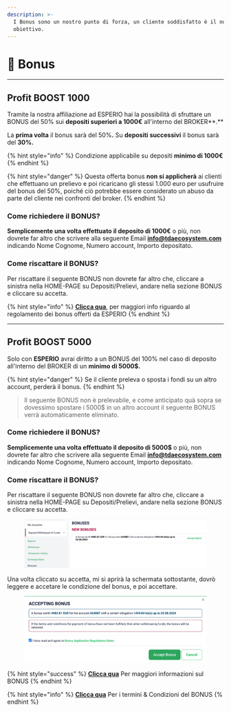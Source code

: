 ```yaml
---
description: >-
  I Bonus sono un nostro punto di forza, un cliente soddisfatto è il nostro
  obiettivo.
---
```


# 🎁 Bonus

***

## Profit BOOST 1000

Tramite la nostra affiliazione ad ESPERIO hai la possibilità di sfruttare un BONUS del 50% sui **depositi superiori a 1000€** all'interno del BROKER**.**



La **prima volta** il bonus sarà del 50%**.**  Su **depositi successivi** il bonus sarà del **30%.**

{% hint style="info" %}
Condizione applicabile su depositi **minimo di 1000€**
{% endhint %}

{% hint style="danger" %}
Questa offerta bonus **non si applicherà** ai clienti che effettuano un prelievo e poi ricaricano gli stessi 1.000 euro per usufruire del bonus del 50%, poiché ciò potrebbe essere considerato un abuso da parte del cliente nei confronti del broker.&#x20;
{% endhint %}



### Come richiedere il BONUS?

**Semplicemente una volta effettuato il deposito di 1000€** o più, non dovrete far altro che scrivere alla seguente Email **info@tdaecosystem.com** indicando Nome Cognome, Numero account, Importo depositato.

### Come riscattare il BONUS?

Per riscattare il seguente BONUS non dovrete far altro che, cliccare a sinistra nella HOME-PAGE su Depositi/Prelievi, andare nella sezione BONUS e cliccare su accetta.

{% hint style="info" %}
[**Clicca qua**](https://my.esperio.org/storage/media/O16\_6659093?name=%D0%9F%D1%80%D0%B8%D0%BB%D0%BE%D0%B6%D0%B5%D0%BD%D0%B8%D0%B5%204.pdf), per maggiori info riguardo al regolamento dei bonus offerti da ESPERIO
{% endhint %}



***

## Profit BOOST 5000

Solo con **ESPERIO** avrai diritto a un BONUS del 100% nel caso di deposito all'interno del BROKER di un **minimo di 5000$.**

{% hint style="danger" %}
Se il cliente preleva o sposta i fondi su un altro account, perderà il bonus.
{% endhint %}

> Il seguente BONUS non è prelevabile, e come anticipato quà sopra se dovessimo spostare i 5000$ in un altro account il seguente BONUS verrà automaticamente eliminato.

### Come richiedere il BONUS?

**Semplicemente una volta effettuato il deposito di 5000$** o più, non dovrete far altro che scrivere alla seguente Email **info@tdaecosystem.com** indicando Nome Cognome, Numero account, Importo depositato.

### Come riscattare il BONUS?

Per riscattare il seguente BONUS non dovrete far altro che, cliccare a sinistra nella HOME-PAGE su Depositi/Prelievi, andare nella sezione BONUS e cliccare su accetta.

<figure><img src="../../.gitbook/assets/24.jpg" alt="" width="563"><figcaption></figcaption></figure>

Una volta cliccato su accetta, mi si aprirà la schermata sottostante, dovrò leggere e accetare le condizione del bonus, e poi accettare.

<figure><img src="../../.gitbook/assets/25.jpg" alt="" width="541"><figcaption></figcaption></figure>

{% hint style="success" %}
[**Clicca qua**](https://www.esperio.org/earn/profit-boost) Per maggiori informazioni sul BONUS
{% endhint %}

{% hint style="info" %}
[**Clicca qua**](https://my.esperio.org/storage/media/O16\_6624445?name=Bonus-Application-Regulations-Rules%20\(1\).pdf) Per i termini & Condizioni del BONUS
{% endhint %}

